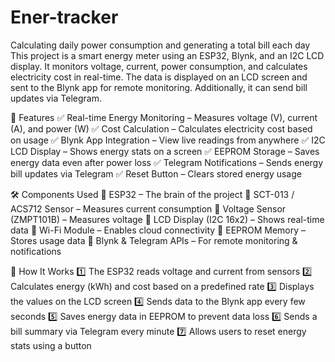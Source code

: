 # Ener-tracker
Calculating daily power consumption and generating a total bill each day
This project is a smart energy meter using an ESP32, Blynk, and an I2C LCD display. It monitors voltage, current, power consumption, and calculates electricity cost in real-time. The data is displayed on an LCD screen and sent to the Blynk app for remote monitoring. Additionally, it can send bill updates via Telegram.

🎯 Features
✅ Real-time Energy Monitoring – Measures voltage (V), current (A), and power (W)
✅ Cost Calculation – Calculates electricity cost based on usage
✅ Blynk App Integration – View live readings from anywhere
✅ I2C LCD Display – Shows energy stats on a screen
✅ EEPROM Storage – Saves energy data even after power loss
✅ Telegram Notifications – Sends energy bill updates via Telegram
✅ Reset Button – Clears stored energy usage

🛠️ Components Used
🔹 ESP32 – The brain of the project
🔹 SCT-013 / ACS712 Sensor – Measures current consumption
🔹 Voltage Sensor (ZMPT101B) – Measures voltage
🔹 LCD Display (I2C 16x2) – Shows real-time data
🔹 Wi-Fi Module – Enables cloud connectivity
🔹 EEPROM Memory – Stores usage data
🔹 Blynk & Telegram APIs – For remote monitoring & notifications

📡 How It Works
1️⃣ The ESP32 reads voltage and current from sensors
2️⃣ Calculates energy (kWh) and cost based on a predefined rate
3️⃣ Displays the values on the LCD screen
4️⃣ Sends data to the Blynk app every few seconds
5️⃣ Saves energy data in EEPROM to prevent data loss
6️⃣ Sends a bill summary via Telegram every minute
7️⃣ Allows users to reset energy stats using a button


